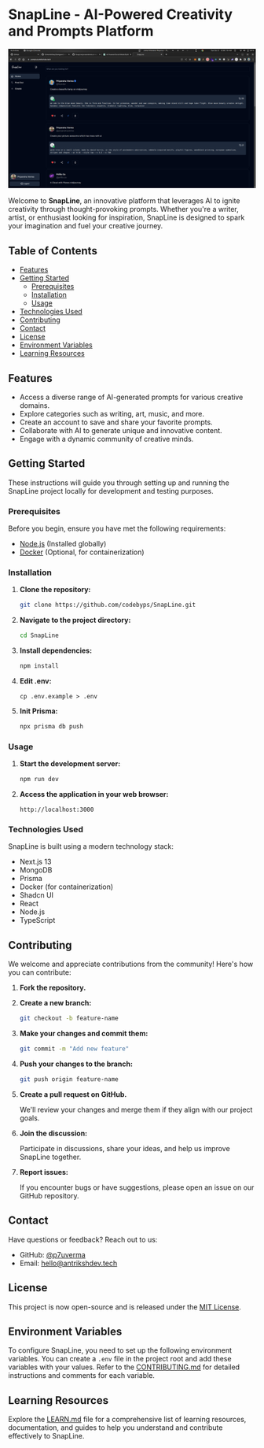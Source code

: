 
# SnapLine - AI-Powered Creativity and Prompts Platform

![SnapLine Logo](/screenshorts/2.png)

Welcome to **SnapLine**, an innovative platform that leverages AI to ignite creativity through thought-provoking prompts. Whether you're a writer, artist, or enthusiast looking for inspiration, SnapLine is designed to spark your imagination and fuel your creative journey.

## Table of Contents

- [Features](#features)
- [Getting Started](#getting-started)
  - [Prerequisites](#prerequisites)
  - [Installation](#installation)
  - [Usage](#usage)
- [Technologies Used](#technologies-used)
- [Contributing](#contributing)
- [Contact](#contact)
- [License](#license)
- [Environment Variables](#environment-variables)
- [Learning Resources](LEARN.md)

## Features

- Access a diverse range of AI-generated prompts for various creative domains.
- Explore categories such as writing, art, music, and more.
- Create an account to save and share your favorite prompts.
- Collaborate with AI to generate unique and innovative content.
- Engage with a dynamic community of creative minds.

## Getting Started

These instructions will guide you through setting up and running the SnapLine project locally for development and testing purposes.

### Prerequisites

Before you begin, ensure you have met the following requirements:

- [Node.js](https://nodejs.org/) (Installed globally)
- [Docker](https://www.docker.com/) (Optional, for containerization)

### Installation

1. **Clone the repository:**

   ```bash
   git clone https://github.com/codebyps/SnapLine.git
   ```

2. **Navigate to the project directory:**

   ```bash
   cd SnapLine
   ```

3. **Install dependencies:**

   ```bash
   npm install
   ```

4. **Edit .env:**

   ```
   cp .env.example > .env
   ```

5. **Init Prisma:**

   ```bash
   npx prisma db push
   ```

### Usage

1. **Start the development server:**

   ```bash
   npm run dev
   ```

2. **Access the application in your web browser:**

   ```
   http://localhost:3000
   ```

### Technologies Used

SnapLine is built using a modern technology stack:

- Next.js 13
- MongoDB
- Prisma
- Docker (for containerization)
- Shadcn UI
- React
- Node.js
- TypeScript

## Contributing

We welcome and appreciate contributions from the community! Here's how you can contribute:

1. **Fork the repository.**

2. **Create a new branch:**

   ```bash
   git checkout -b feature-name
   ```

3. **Make your changes and commit them:**

   ```bash
   git commit -m "Add new feature"
   ```

4. **Push your changes to the branch:**

   ```bash
   git push origin feature-name
   ```

5. **Create a pull request on GitHub.**

   We'll review your changes and merge them if they align with our project goals.

6. **Join the discussion:**

   Participate in discussions, share your ideas, and help us improve SnapLine together.

7. **Report issues:**

   If you encounter bugs or have suggestions, please open an issue on our GitHub repository.

## Contact

Have questions or feedback? Reach out to us:

- GitHub: [@p7uverma](https://github.com/p7uverma)
- Email: hello@antrikshdev.tech

## License

This project is now open-source and is released under the [MIT License](LICENSE).

## Environment Variables

To configure SnapLine, you need to set up the following environment variables. You can create a `.env` file in the project root and add these variables with your values. Refer to the [CONTRIBUTING.md](CONTRIBUTING.md) for detailed instructions and comments for each variable.

## Learning Resources

Explore the [LEARN.md](LEARN.md) file for a comprehensive list of learning resources, documentation, and guides to help you understand and contribute effectively to SnapLine.

